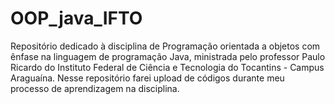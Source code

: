 # OOP_java_IFTO
Repositório dedicado à disciplina de Programação orientada a objetos com ênfase na linguagem de programação Java, ministrada pelo professor Paulo Ricardo do Instituto Federal de Ciência e Tecnologia do Tocantins - Campus Araguaína. Nesse repositório farei upload de códigos durante meu processo de aprendizagem na disciplina.
